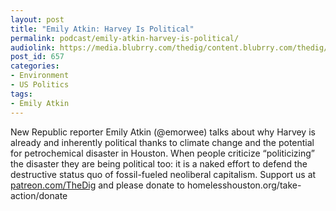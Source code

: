 ```yaml
---
layout: post
title: "Emily Atkin: Harvey Is Political"
permalink: podcast/emily-atkin-harvey-is-political/
audiolink: https://media.blubrry.com/thedig/content.blubrry.com/thedig/The_Dig_-_EP_44_-_Atkin.mp3
post_id: 657
categories: 
- Environment
- US Politics
tags: 
- Emily Atkin
---
```


New Republic reporter Emily Atkin (@emorwee) talks about why Harvey is already and inherently political thanks to climate change and the potential for petrochemical disaster in Houston. When people criticize “politicizing” the disaster they are being political too: it is a naked effort to defend the destructive status quo of fossil-fueled neoliberal capitalism. Support us at [patreon.com/TheDig](http://www.patreon.com/TheDig)  and please donate to homelesshouston.org/take-action/donate
